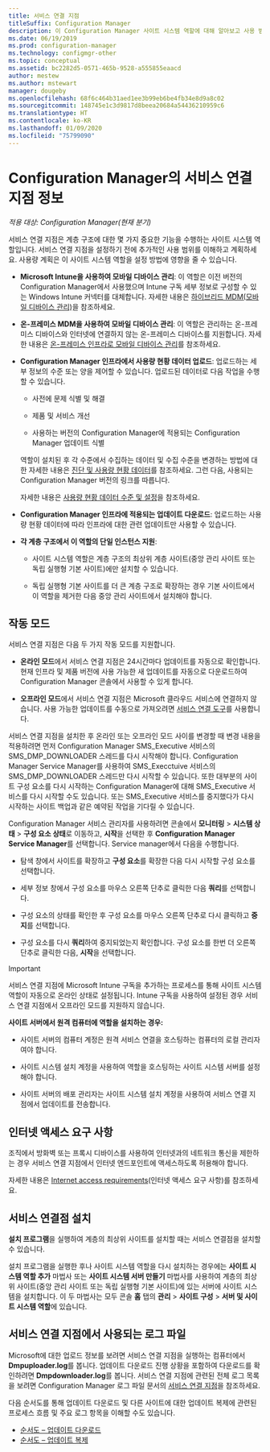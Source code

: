 ```yaml
---
title: 서비스 연결 지점
titleSuffix: Configuration Manager
description: 이 Configuration Manager 사이트 시스템 역할에 대해 알아보고 사용 범위를 이해하고 계획합니다.
ms.date: 06/19/2019
ms.prod: configuration-manager
ms.technology: configmgr-other
ms.topic: conceptual
ms.assetid: bc2282d5-0571-465b-9528-a555855eaacd
author: mestew
ms.author: mstewart
manager: dougeby
ms.openlocfilehash: 68f6c464b31aed1ee3b99eb6be4fb34e8d9a8c02
ms.sourcegitcommit: 148745e1c3d9817d8beea20684a54436210959c6
ms.translationtype: HT
ms.contentlocale: ko-KR
ms.lasthandoff: 01/09/2020
ms.locfileid: "75799090"
---
```

# <a name="about-the-service-connection-point-in-configuration-manager"></a>Configuration Manager의 서비스 연결 지점 정보

*적용 대상: Configuration Manager(현재 분기)*

서비스 연결 지점은 계층 구조에 대한 몇 가지 중요한 기능을 수행하는 사이트 시스템 역할입니다. 서비스 연결 지점을 설정하기 전에 추가적인 사용 범위를 이해하고 계획하세요. 사용량 계획은 이 사이트 시스템 역할을 설정 방법에 영향을 줄 수 있습니다.  

- **Microsoft Intune을 사용하여 모바일 디바이스 관리**: 이 역할은 이전 버전의 Configuration Manager에서 사용했으며 Intune 구독 세부 정보로 구성할 수 있는 Windows Intune 커넥터를 대체합니다. 자세한 내용은 [하이브리드 MDM(모바일 디바이스 관리)](/sccm/mdm/understand/hybrid-mobile-device-management)을 참조하세요.  

- **온-프레미스 MDM을 사용하여 모바일 디바이스 관리**: 이 역할은 관리하는 온-프레미스 디바이스와 인터넷에 연결하지 않는 온-프레미스 디바이스를 지원합니다. 자세한 내용은 [온-프레미스 인프라로 모바일 디바이스 관리](/sccm/mdm/understand/manage-mobile-devices-with-on-premises-infrastructure)를 참조하세요.  

- **Configuration Manager 인프라에서 사용량 현황 데이터 업로드**: 업로드하는 세부 정보의 수준 또는 양을 제어할 수 있습니다. 업로드된 데이터로 다음 작업을 수행할 수 있습니다.  

    - 사전에 문제 식별 및 해결  

    - 제품 및 서비스 개선  

    - 사용하는 버전의 Configuration Manager에 적용되는 Configuration Manager 업데이트 식별  

    역할이 설치된 후 각 수준에서 수집하는 데이터 및 수집 수준을 변경하는 방법에 대한 자세한 내용은 [진단 및 사용량 현황 데이터](/sccm/core/plan-design/diagnostics/diagnostics-and-usage-data)를 참조하세요. 그런 다음, 사용되는 Configuration Manager 버전의 링크를 따릅니다.  

    자세한 내용은 [사용량 현황 데이터 수준 및 설정](/sccm/core/servers/deploy/install/setup-reference#bkmk_usage)을 참조하세요.  

- **Configuration Manager 인프라에 적용되는 업데이트 다운로드**: 업로드하는 사용량 현황 데이터에 따라 인프라에 대한 관련 업데이트만 사용할 수 있습니다.  

- **각 계층 구조에서 이 역할의 단일 인스턴스 지원**:  

    - 사이트 시스템 역할은 계층 구조의 최상위 계층 사이트(중앙 관리 사이트 또는 독립 실행형 기본 사이트)에만 설치할 수 있습니다.  

    - 독립 실행형 기본 사이트를 더 큰 계층 구조로 확장하는 경우 기본 사이트에서 이 역할을 제거한 다음 중앙 관리 사이트에서 설치해야 합니다.  


##  <a name="bkmk_modes"></a> 작동 모드  
서비스 연결 지점은 다음 두 가지 작동 모드를 지원합니다.  

- **온라인 모드**에서 서비스 연결 지점은 24시간마다 업데이트를 자동으로 확인합니다. 현재 인프라 및 제품 버전에 사용 가능한 새 업데이트를 자동으로 다운로드하여 Configuration Manager 콘솔에서 사용할 수 있게 합니다.  

- **오프라인 모드**에서 서비스 연결 지점은 Microsoft 클라우드 서비스에 연결하지 않습니다. 사용 가능한 업데이트를 수동으로 가져오려면 [서비스 연결 도구](/sccm/core/servers/manage/use-the-service-connection-tool)를 사용합니다.  

서비스 연결 지점을 설치한 후 온라인 또는 오프라인 모드 사이를 변경할 때 변경 내용을 적용하려면 먼저 Configuration Manager SMS_Executive 서비스의 SMS_DMP_DOWNLOADER 스레드를 다시 시작해야 합니다. Configuration Manager Service Manager를 사용하여 SMS_Execctuive 서비스의 SMS_DMP_DOWNLOADER 스레드만 다시 시작할 수 있습니다. 또한 대부분의 사이트 구성 요소를 다시 시작하는 Configuration Manager에 대해 SMS_Executive 서비스를 다시 시작할 수도 있습니다. 또는 SMS_Executive 서비스를 중지했다가 다시 시작하는 사이트 백업과 같은 예약된 작업을 기다릴 수 있습니다.  

Configuration Manager 서비스 관리자를 사용하려면 콘솔에서 **모니터링** > **시스템 상태** > **구성 요소 상태**로 이동하고, **시작**을 선택한 후 **Configuration Manager Service Manager**를 선택합니다. Service manager에서 다음을 수행합니다.  

- 탐색 창에서 사이트를 확장하고 **구성 요소**를 확장한 다음 다시 시작할 구성 요소를 선택합니다.  

- 세부 정보 창에서 구성 요소를 마우스 오른쪽 단추로 클릭한 다음 **쿼리**를 선택합니다.  

- 구성 요소의 상태를 확인한 후 구성 요소를 마우스 오른쪽 단추로 다시 클릭하고 **중지**를 선택합니다.  

- 구성 요소를 다시 **쿼리**하여 중지되었는지 확인합니다. 구성 요소를 한번 더 오른쪽 단추로 클릭한 다음, **시작**을 선택합니다.  

> [!IMPORTANT]  
> 서비스 연결 지점에 Microsoft Intune 구독을 추가하는 프로세스를 통해 사이트 시스템 역할이 자동으로 온라인 상태로 설정됩니다. Intune 구독을 사용하여 설정된 경우 서비스 연결 지점에서 오프라인 모드를 지원하지 않습니다.  

**사이트 서버에서 원격 컴퓨터에 역할을 설치하는 경우:**  

- 사이트 서버의 컴퓨터 계정은 원격 서비스 연결을 호스팅하는 컴퓨터의 로컬 관리자여야 합니다.

- 사이트 시스템 설치 계정을 사용하여 역할을 호스팅하는 사이트 시스템 서버를 설정해야 합니다.  

- 사이트 서버의 배포 관리자는 사이트 시스템 설치 계정을 사용하여 서비스 연결 지점에서 업데이트를 전송합니다.


## <a name="bkmk_urls"></a> 인터넷 액세스 요구 사항  

조직에서 방화벽 또는 프록시 디바이스를 사용하여 인터넷과의 네트워크 통신을 제한하는 경우 서비스 연결 지점에서 인터넷 엔드포인트에 액세스하도록 허용해야 합니다.

자세한 내용은 [Internet access requirements](/sccm/core/plan-design/network/internet-endpoints#bkmk_scp)(인터넷 액세스 요구 사항)를 참조하세요.


## <a name="install-the-service-connection-point"></a>서비스 연결점 설치
**설치 프로그램**을 실행하여 계층의 최상위 사이트를 설치할 때는 서비스 연결점을 설치할 수 있습니다.

설치 프로그램을 실행한 후나 사이트 시스템 역할을 다시 설치하는 경우에는 **사이트 시스템 역할 추가** 마법사 또는 **사이트 시스템 서버 만들기** 마법사를 사용하여 계층의 최상위 사이트(중앙 관리 사이트 또는 독립 실행형 기본 사이트)에 있는 서버에 사이트 시스템을 설치합니다. 이 두 마법사는 모두 콘솔 **홈** 탭의 **관리** > **사이트 구성** > **서버 및 사이트 시스템 역할**에 있습니다.



## <a name="log-files-used-by-the-service-connection-point"></a>서비스 연결 지점에서 사용되는 로그 파일
Microsoft에 대한 업로드 정보를 보려면 서비스 연결 지점을 실행하는 컴퓨터에서 **Dmpuploader.log**를 봅니다.  업데이트 다운로드 진행 상황을 포함하여 다운로드를 확인하려면 **Dmpdownloader.log**를 봅니다. 서비스 연결 지점에 관련된 전체 로그 목록을 보려면 Configuration Manager 로그 파일 문서의 [서비스 연결 지점](/sccm/core/plan-design/hierarchy/log-files#BKMK_WITLog)을 참조하세요.

다음 순서도를 통해 업데이트 다운로드 및 다른 사이트에 대한 업데이트 복제에 관련된 프로세스 흐름 및 주요 로그 항목을 이해할 수도 있습니다.
- [순서도 – 업데이트 다운로드](/sccm/core/servers/manage/download-updates-flowchart)
- [순서도 – 업데이트 복제](/sccm/core/servers/manage/update-replication-flowchart)
